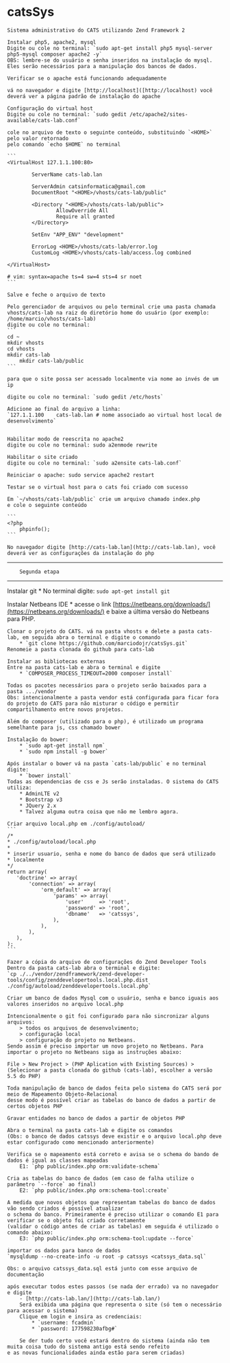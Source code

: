 # catsSys

    Sistema administrativo do CATS utilizando Zend Framework 2

    Instalar php5, apache2, mysql
    Digite ou cole no terminal: `sudo apt-get install php5 mysql-server php5-mysql composer apache2 -y`
    OBS: lembre-se do usuário e senha inseridos na instalação do mysql. Eles serão necessários para a manipulação dos bancos de dados.

    Verificar se o apache está funcionando adequadamente

    vá no navegador e digite [http://localhost]([http://localhost) você deverá ver a página padrão de instalação do apache

    Configuração do virtual host
    Digite ou cole no terminal: `sudo gedit /etc/apache2/sites-available/cats-lab.conf`

    cole no arquivo de texto o seguinte conteúdo, substituindo `<HOME>` pelo valor retornado
    pelo comando `echo $HOME` no terminal

    ```
    <VirtualHost 127.1.1.100:80>

            ServerName cats-lab.lan

            ServerAdmin catsinformatica@gmail.com
            DocumentRoot "<HOME>/vhosts/cats-lab/public"

            <Directory "<HOME>/vhosts/cats-lab/public">
                    AllowOverride All
                    Require all granted
            </Directory>

            SetEnv "APP_ENV" "development"

            ErrorLog <HOME>/vhosts/cats-lab/error.log
            CustomLog <HOME>/vhosts/cats-lab/access.log combined

    </VirtualHost>

    # vim: syntax=apache ts=4 sw=4 sts=4 sr noet
    ```

    Salve e feche o arquivo de texto

    Pelo gerenciador de arquivos ou pelo terminal crie uma pasta chamada vhosts/cats-lab na raiz do diretório home do usuário (por exemplo: /home/marcio/vhosts/cats-lab)
    digite ou cole no terminal:
    ```
	cd ~
	mkdir vhosts
	cd vhosts
	mkdir cats-lab
        mkdir cats-lab/public
    ```

    para que o site possa ser acessado localmente via nome ao invés de um ip

    digite ou cole no terminal: `sudo gedit /etc/hosts`

    Adicione ao final do arquivo a linha:
	`127.1.1.100	cats-lab.lan # nome associado ao virtual host local de desenvolvimento`


    Habilitar modo de reescrita no apache2
    digite ou cole no terminal: sudo a2enmode rewrite

    Habilitar o site criado
    digite ou cole no terminal: `sudo a2ensite cats-lab.conf`

    Reiniciar o apache: sudo service apache2 restart

    Testar se o virtual host para o cats foi criado com sucesso

    Em `~/vhosts/cats-lab/public` crie um arquivo chamado index.php
    e cole o seguinte conteúdo

    ```
    <?php 
        phpinfo();
    ```

    No navegador digite [http://cats-lab.lan](http://cats-lab.lan), você deverá ver as configurações da instalação do php
    
_____________________________

        Segunda etapa
______________________________

   Instalar git
	* No terminal digite: `sudo apt-get install git`

   Instalar Netbeans IDE
	* acesse o link [https://netbeans.org/downloads/](https://netbeans.org/downloads/) e baixe a última versão do Netbeans para PHP.

    Clonar o projeto do CATS. vá na pasta vhosts e delete a pasta cats-lab, em seguida abra o terminal e digite o comando
        * `git clone https://github.com/marciodojr/catsSys.git`
    Renomeie a pasta clonada do github para cats-lab

    Instalar as bibliotecas externas
    Entre na pasta cats-lab e abra o terminal e digite
        * `COMPOSER_PROCESS_TIMEOUT=2000 composer install`
    
    Todas os pacotes necessários para o projeto serão baixados para a pasta .../vendor
    Obs: intencionalmente a pasta vendor está configurada para ficar fora do projeto do CATS para não misturar o código e permitir
    compartilhamento entre novos projetos.

    Além do composer (utilizado para o php), é utilizado um programa semelhante para js, css chamado bower
    
    Instalação do bower:
        * `sudo apt-get install npm`
        * `sudo npm install -g bower`
    
    Após instalar o bower vá na pasta `cats-lab/public` e no terminal digite:
        * `bower install`
    Todas as dependencias de css e Js serão instaladas. O sistema do CATS utiliza:
        * AdminLTE v2
        * Bootstrap v3
        * JQuery 2.x
        * Talvez alguma outra coisa que não me lembro agora.
    
    Criar arquivo local.php em ./config/autoload/
    ```
    /*
    * ./config/autoload/local.php
    *
    * inserir usuario, senha e nome do banco de dados que será utilizado
    * localmente
    */
    return array(
       'doctrine' => array(
           'connection' => array(
               'orm_default' => array(
                   'params' => array(
                       'user'     => 'root',
                       'password' => 'root',
                       'dbname'   => 'catssys',
                   ),
               ),
           ),
       ),
    );
    ```

    Fazer a cópia do arquivo de configurações do Zend Developer Tools
    Dentro da pasta cats-lab abra o terminal e digite:
    `cp ./../vendor/zendframework/zend-developer-tools/config/zenddevelopertools.local.php.dist ./config/autoload/zenddevelopertools.local.php`

    Criar um banco de dados Mysql com o usuário, senha e banco iguais aos valores inseridos no arquivo local.php

    Intencionalmente o git foi configurado para não sincronizar alguns arquivos:
        > todos os arquivos de desenvolvimento;
        > configuração local
        > configuração do projeto no Netbeans.
    Sendo assim é preciso importar um novo projeto no Netbeans. Para importar o projeto no Netbeans siga as instruções abaixo:

    File > New Project > (PHP Aplication with Existing Sources) > (Selecionar a pasta clonada do github (cats-lab), escolher a versão 5.5 do PHP)
    
    Toda manipulação de banco de dados feita pelo sistema do CATS será por meio de Mapeamento Objeto-Relacional
    desse modo é possível criar as tabelas do banco de dados a partir de certos objetos PHP
    
    Gravar entidades no banco de dados a partir de objetos PHP

    Abra o terminal na pasta cats-lab e digite os comandos 
    (Obs: o banco de dados catssys deve existir e o arquivo local.php deve estar configurado como mencionado anteriormente)
    
    Verifica se o mapeamento está correto e avisa se o schema do bando de dados é igual as classes mapeadas
        E1: `php public/index.php orm:validate-schema`

    Cria as tabelas do banco de dados (em caso de falha utilize o parâmetro `--force` ao final)
        E2: `php public/index.php orm:schema-tool:create`
    
    A medida que novos objetos que representam tabelas do banco de dados vão sendo criados é possível atualizar 
    o schema do banco. Primeiramente é preciso utilizar o comando E1 para verificar se o objeto foi criado corretamente 
    (validar o código antes de criar as tabelas) em seguida é utilizado o comando abaixo:
        E3: `php public/index.php orm:schema-tool:update --force`

    importar os dados para banco de dados
    `mysqldump --no-create-info -u root -p catssys <catssys_data.sql`

    Obs: o arquivo catssys_data.sql está junto com esse arquivo de documentação

    após executar todos estes passos (se nada der errado) va no navegador e digite
        - [http://cats-lab.lan/](http://cats-lab.lan/)
        Será exibida uma página que representa o site (só tem o necessário para acessar o sistema)
        Clique em login e insira as credenciais:
            * `username: fcadmin`
            * `password: 177598230afbg#`
        
        Se der tudo certo você estará dentro do sistema (ainda não tem muita coisa tudo do sistema antigo está sendo refeito
    e as novas funcionalidades ainda estão para serem criadas)
        
